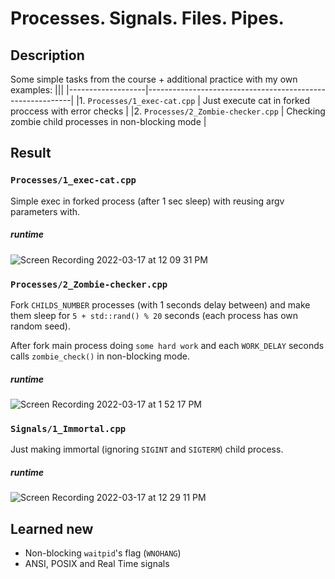 # Processes. Signals. Files. Pipes.
## Description

Some simple tasks from the course + additional practice with my own examples:
|||
|-------------------|-----------------------------------------------------------|
|1. `Processes/1_exec-cat.cpp`        | Just execute cat in forked proccess with error checks |
|2. `Processes/2_Zombie-checker.cpp`  | Checking zombie child processes in non-blocking mode  |




## Result

### `Processes/1_exec-cat.cpp`

Simple exec in forked process (after 1 sec sleep) with reusing argv parameters with.

##### runtime

![Screen Recording 2022-03-17 at 12 09 31 PM](https://user-images.githubusercontent.com/44144647/158776572-3c0f3b56-28a8-492b-af01-83faa5a3a80b.gif)


### `Processes/2_Zombie-checker.cpp`

Fork `CHILDS_NUMBER` processes (with 1 seconds delay between) and make them sleep for `5 + std::rand() % 20` seconds (each process has own random seed).

After fork main process doing `some hard work` and each `WORK_DELAY` seconds calls `zombie_check()` in non-blocking mode.

##### runtime

![Screen Recording 2022-03-17 at 1 52 17 PM](https://user-images.githubusercontent.com/44144647/158794971-b93aeb31-de99-4868-b71f-34829766ef27.gif)


### `Signals/1_Immortal.cpp`

Just making immortal (ignoring `SIGINT` and `SIGTERM`) child process.

##### runtime

![Screen Recording 2022-03-17 at 12 29 11 PM](https://user-images.githubusercontent.com/44144647/158795441-6ad4b09a-ec8f-40c1-8f65-493f366bc1bf.gif)



## Learned new
* Non-blocking `waitpid`'s flag (`WNOHANG`)
* ANSI, POSIX and Real Time signals
